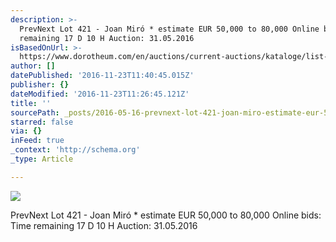 ```yaml
---
description: >-
  PrevNext Lot 421 - Joan Miró * estimate EUR 50,000 to 80,000 Online bids: Time
  remaining 17 D 10 H Auction: 31.05.2016
isBasedOnUrl: >-
  https://www.dorotheum.com/en/auctions/current-auctions/kataloge/list-lots/auktion/11844-modern-art.html?currentPage=1#lot-2048443
author: []
datePublished: '2016-11-23T11:40:45.015Z'
publisher: {}
dateModified: '2016-11-23T11:26:45.121Z'
title: ''
sourcePath: _posts/2016-05-16-prevnext-lot-421-joan-miro-estimate-eur-50000-to-80000.md
starred: false
via: {}
inFeed: true
_context: 'http://schema.org'
_type: Article

---
```

![](https://www.dorotheum.com/38K160531_138_59138_1/Bild/Joan-Mir%C3%B3-*.jpg)

PrevNext Lot 421 - Joan Miró \* estimate EUR 50,000 to 80,000 Online bids: Time remaining 17 D 10 H Auction: 31.05.2016